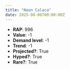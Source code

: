 ```yaml
---
title: "Neon Calaca"
date: 2025-08-06T00:00:00Z
---
```

- **RAP**: 996
- **Value**: -1
- **Demand level**: -1
- **Trend**: -1
- **Projected?**: True
- **Hyped?**: True
- **Rare?**: True

